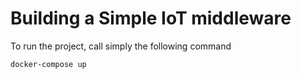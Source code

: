 # Building a Simple IoT middleware


To run the project, call simply the following command

`docker-compose up`
